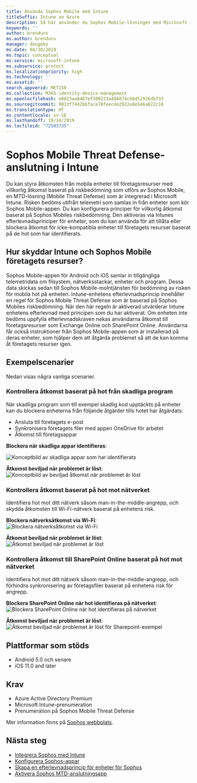 ```yaml
---
title: Använda Sophos Mobile med Intune
titleSuffix: Intune on Azure
description: Så här använder du Sophos Mobile-lösningen med Microsoft Intune för att styra mobilens enhetsåtkomst till företagets resurser.
keywords: ''
author: brenduns
ms.author: brenduns
manager: dougeby
ms.date: 04/30/2019
ms.topic: conceptual
ms.service: microsoft-intune
ms.subservice: protect
ms.localizationpriority: high
ms.technology: ''
ms.assetid: ''
search.appverid: MET150
ms.collection: M365-identity-device-management
ms.openlocfilehash: e8823aa8467ef380223a486874c68d52926db733
ms.sourcegitcommit: 9013f7442bbface78feecde2922e8e546a622c16
ms.translationtype: HT
ms.contentlocale: sv-SE
ms.lasthandoff: 10/16/2019
ms.locfileid: "72503735"
---
```

# <a name="sophos-mobile-threat-defense-connector-with-intune"></a>Sophos Mobile Threat Defense-anslutning i Intune
Du kan styra åtkomsten från mobila enheter till företagsresurser med villkorlig åtkomst baserat på riskbedömning som utförs av Sophos Mobile, en MTD-lösning (Mobile Threat Defense) som är integrerad i Microsoft Intune. Risken bedöms utifrån telemetri som samlas in från enheter som kör Sophos Mobile-appen.
Du kan konfigurera principer för villkorlig åtkomst baserat på Sophos Mobiles riskbedömning. Den aktiveras via Intunes efterlevnadsprinciper för enheter, som du kan använda för att tillåta eller blockera åtkomst för icke-kompatibla enheter till företagets resurser baserat på de hot som har identifierats.

## <a name="how-do-intune-and-sophos-mobile-help-protect-your-company-resources"></a>Hur skyddar Intune och Sophos Mobile företagets resurser?
Sophos Mobile-appen för Android och iOS samlar in tillgängliga telemetridata om filsystem, nätverksstackar, enheter och program. Dessa data skickas sedan till Sophos Mobile-molntjänsten för bedömning av risken för mobila hot på enheten.
Intune-enhetens efterlevnadsprincip innehåller en regel för Sophos Mobile Threat Defense som är baserad på Sophos Mobiles riskbedömning. När den här regeln är aktiverad utvärderar Intune enhetens efterlevnad med principen som du har aktiverat. Om enheten inte bedöms uppfylla efterlevnadskraven nekas användarna åtkomst till företagsresurser som Exchange Online och SharePoint Online. Användarna får också instruktioner från Sophos Mobile-appen som är installerad på deras enheter, som hjälper dem att åtgärda problemet så att de kan komma åt företagets resurser igen.  

## <a name="sample-scenarios"></a>Exempelscenarier
Nedan visas några vanliga scenarier.  
### <a name="control-access-based-on-threats-from-malicious-apps"></a>Kontrollera åtkomst baserat på hot från skadliga program
När skadliga program som till exempel skadlig kod upptäckts på enheter kan du blockera enheterna från följande åtgärder tills hotet har åtgärdats:
- Ansluta till företagets e-post
- Synkronisera företagets filer med appen OneDrive för arbetet
- Åtkomst till företagsappar

**Blockera när skadliga appar identifieras**:
 
![Konceptbild av skadliga appar som har identifierats](./media/sophos-mtd-connector/sophos_malicious_apps_blocked.png)  

**Åtkomst beviljad när problemet är löst**:  
![Konceptbild av beviljad åtkomst när problemet är löst](./media/sophos-mtd-connector/sophos_malicious_apps_unblocked.png)

### <a name="control-access-based-on-threat-to-network"></a>Kontrollera åtkomst baserat på hot mot nätverket  
Identifiera hot mot ditt nätverk såsom man-in-the-middle-angrepp, och skydda åtkomsten till Wi-Fi-nätverk baserat på enhetens risk.  

**Blockera nätverksåtkomst via Wi-Fi**:  
![Blockera nätverksåtkomst via Wi-Fi](./media/sophos-mtd-connector/sophos_network_wifi_blocked.png)

**Åtkomst beviljad när problemet är löst**:   
![Åtkomst beviljad när problemet är löst](./media/sophos-mtd-connector/sophos_network_wifi_unblocked.png)  

### <a name="control-access-to-sharepoint-online-based-on-threat-to-network"></a>Kontrollera åtkomst till SharePoint Online baserat på hot mot nätverket  
Identifiera hot mot ditt nätverk såsom man-in-the-middle-angrepp, och förhindra synkronisering av företagsfiler baserat på enhetens risk för angrepp.  

**Blockera SharePoint Online när hot identifieras på nätverket**:   
![Blockera SharePoint Online när hot identifieras på nätverket](./media/sophos-mtd-connector/sophos_network_spo_blocked.png)  

**Åtkomst beviljad när problemet är löst**:  
![Åtkomst beviljad när problemet är löst för Sharepoint-exempel](./media/sophos-mtd-connector/sophos_network_spo_unblocked.png)  

## <a name="supported-platforms"></a>Plattformar som stöds  
- Android 5.0 och senare
- iOS 11.0 and later

## <a name="prerequisites"></a>Krav  
- Azure Active Directory Premium
- Microsoft Intune-prenumeration 
- Prenumeration på Sophos Mobile Threat Defense

Mer information finns på [Sophos webbplats](https://www.sophos.com/products/mobile-control).  

## <a name="next-steps"></a>Nästa steg  
- [Integrera Sophos med Intune](sophos-mtd-connector-integration.md)
- [Konfigurera Sophos-appar](mtd-apps-ios-app-configuration-policy-add-assign.md)
- [Skapa en efterlevnadsprincip för enheter för Sophos](mtd-device-compliance-policy-create.md)
- [Aktivera Sophos MTD-anslutningsapp](mtd-connector-enable.md)
